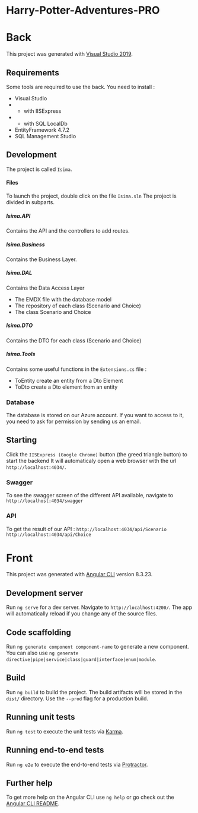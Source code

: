 # Harry-Potter-Adventures-PRO

# Back
This project was generated with [Visual Studio 2019](https://visualstudio.microsoft.com/fr/vs/).

## Requirements
Some tools are required to use the back. You need to install : 
- Visual Studio
- - with IISExpress
- - with SQL LocalDb
- EntityFramework 4.7.2
- SQL Management Studio

## Development
The project is called `Isima`.
#### Files
To launch the project, double click on the file `Isima.sln`
The project is divided in subparts.
##### Isima.API
Contains the API and the controllers to add routes.
##### Isima.Business
Contains the Business Layer.
##### Isima.DAL
Contains the Data Access Layer
- The EMDX file with the database model
- The repository of each class (Scenario and Choice)
- The class Scenario and Choice

##### Isima.DTO
Contains the DTO for each class (Scenario and Choice)

##### Isima.Tools
Contains some useful functions in the `Extensions.cs` file :
- ToEntity create an entity from a Dto Element
- ToDto create a Dto element from an entity

### Database
The database is stored on our Azure account. If you want to access to it, you need to ask for permission by sending us an email.

## Starting
Click the `IISExpress (Google Chrome)` button (the greed triangle button) to start the backend
It will automaticaly open a web browser with the url `http://localhost:4034/`. 
### Swagger
To see the swagger screen of the different API available, navigate to `http://localhost:4034/swagger`
### API
To get the result of our API : 
`http://localhost:4034/api/Scenario`
`http://localhost:4034/api/Choice`


# Front

This project was generated with [Angular CLI](https://github.com/angular/angular-cli) version 8.3.23.

## Development server

Run `ng serve` for a dev server. Navigate to `http://localhost:4200/`. The app will automatically reload if you change any of the source files.

## Code scaffolding

Run `ng generate component component-name` to generate a new component. You can also use `ng generate directive|pipe|service|class|guard|interface|enum|module`.

## Build

Run `ng build` to build the project. The build artifacts will be stored in the `dist/` directory. Use the `--prod` flag for a production build.

## Running unit tests

Run `ng test` to execute the unit tests via [Karma](https://karma-runner.github.io).

## Running end-to-end tests

Run `ng e2e` to execute the end-to-end tests via [Protractor](http://www.protractortest.org/).

## Further help

To get more help on the Angular CLI use `ng help` or go check out the [Angular CLI README](https://github.com/angular/angular-cli/blob/master/README.md).